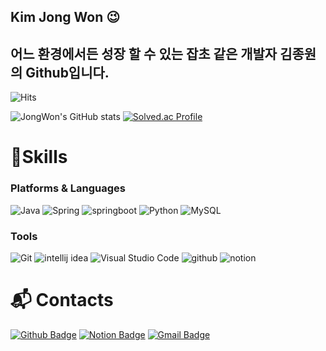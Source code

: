 ## Kim Jong Won 😉

어느 환경에서든 성장 할 수 있는 잡초 같은 개발자 김종원의 Github입니다.
---
![Hits](https://hits.seeyoufarm.com/api/count/incr/badge.svg?url=https%3A%2F%2Fgithub.com%2FBellOne4222&count_bg=%23FFDAC7&title_bg=%23FFADAD&icon=&icon_color=%23E7E7E7&title=visitors&edge_flat=false)

![JongWon's GitHub stats](https://github-readme-stats.vercel.app/api?username=BellOne4222&show_icons=true&theme=radical)
[![Solved.ac Profile](http://mazassumnida.wtf/api/v2/generate_badge?boj=kjw4222)](https://solved.ac/kjw4222/)

# 💪Skills

### Platforms & Languages

![Java](https://img.shields.io/badge/Java-007396.svg?&style=for-the-badge&logo=Java&logoColor=white)
![Spring](https://img.shields.io/badge/Spring-6DB33F.svg?&style=for-the-badge&logo=Spring&logoColor=white)
![springboot](https://img.shields.io/badge/springboot-6DB33F.svg?&style=for-the-badge&logo=springboot&logoColor=white)
![Python](https://img.shields.io/badge/Python-3776AB.svg?&style=for-the-badge&logo=Python&logoColor=white)
![MySQL](https://img.shields.io/badge/MySQL-4479A1.svg?&style=for-the-badge&logo=MySQL&logoColor=white)

### Tools

![Git](https://img.shields.io/badge/Git-F05032.svg?&style=for-the-badge&logo=Git&logoColor=white)
![intellij idea](https://img.shields.io/badge/intellijidea-000000.svg?&style=for-the-badge&logo=intellijidea&logoColor=white)
![Visual Studio Code](https://img.shields.io/badge/Visual%20Studio%20Code-007ACC.svg?&style=for-the-badge&logo=Visual%20Studio%20Code&logoColor=white)
![github](https://img.shields.io/badge/github-181717.svg?&style=for-the-badge&logo=github&logoColor=white)
![notion](https://img.shields.io/badge/notion-000000.svg?&style=for-the-badge&logo=notion&logoColor=white)

# :mailbox_with_mail: Contacts

[![Github Badge](http://img.shields.io/badge/-Github-black?style=flat-square&logo=github&link=https://github.com/BellOne4222/)](https://github.com/BellOne4222/)
[![Notion Badge](https://img.shields.io/badge/notion-000000?style=flat-square&logo=notion&logoColor=white&link=https://www.notion.so/Spring-f11414a863e746ab9a4a68e11b97be43)](https://www.notion.so/Spring-f11414a863e746ab9a4a68e11b97be43)
[![Gmail Badge](https://img.shields.io/badge/Gmail-d14836?style=flat-square&logo=Gmail&logoColor=white&link=mailto:kng05310@a.ut.ac.kr)](mailto:kng05310@a.ut.ac.kr)
